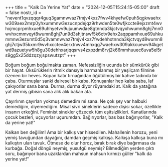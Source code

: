+++
title = "Kalk Da Yerine Yat"
date = "2024-12-05T15:24:15-05:00"
draft = false
nostr_id = "nevent1qvzqqqr4guq3gamnwvaz7tmjv4kxz7fwv4khyefw0puh5qgkwaehxw309aex2mrp0yhxummnw3ezucnpdejqz9rhwden5te0wfjkccte9ejxzmt4wvhxjmcprpmhxue69uhhyetvv9ujuumwdae8gtnnda3kjctvqyxhwumn8ghj7mn0wvhxcmmvqyt8wumn8ghj7un9d3shjtnswf5k6ctv9ehx2aqppamhxue69uhkummnw3ezumt0d5q3vamnwvaz7tmjv4kxz7fwdehhxtnnda3kjctvqyd8wumn8ghj7ctjw35kxmr9wvhxcctev4erxtnwv4mhxqg7waehxw309akkcuewv94kgetwd9azuetyw5h8gu30dehhxarjqqsrvs4zxpzdm8rvj2k66mmhuuec6uva5el5rs9gg5x25ddzqzyjspswutzpt"
+++

Boğum boğum boğulmakta zaman. Nefessizliğin ucunda bir sümkürük gibi bir hayat. Öksürüklerin ritmik dansıyla harmanlanmış bir yeşilçam filmine özenen bir heves. Kopan katır tırnağından öğütülmüş bir kahve tadında bir çaba. Oturmuşlar sanki dairesel bir kaba. Konuşanlar hep kaba saba, laf çakıyorlar sana bana. Durma, durma diyor rüyamdaki at. Kalk da yatağına yat dermiş gibisin sana alık alık bakan ata.

<!--more-->

Çayırlının çayırları yokmuş demedim mi sana. Ne çok şey var halbuki demediğim, diyemediğim. Misal sivri sineklerin sadece dişisi sokar, özellikle insanın erkeğini. Feminist sinekler çözecek tüm eşitsizlikleri. Kanatlarında çocuk bezleri, uçuyorlar uçurumdan. Bağırıyorlar, bas bas bağırıyorlar, "Kalk da yerine yat!"


Kalkan ben değilim! Ama bir kalkış var hissedilen. Mahallenin horozu, yeni yemiş tavuğundan dayağını, damdan geçmiş kalkışa. Kalkışa kalkışa buna mı kalkıştın ulan tavuk. Ötmese de olur horoz, bırak bırak diye bağırmasa da kurbağa. Doğal döngü neymiş, yusufgü neymiş? Bilmediğim yerden çıktı soru, bağırıyor bana uzaklardan mahsun mahsun kırmızı güller "kalk da yerine yat!"
